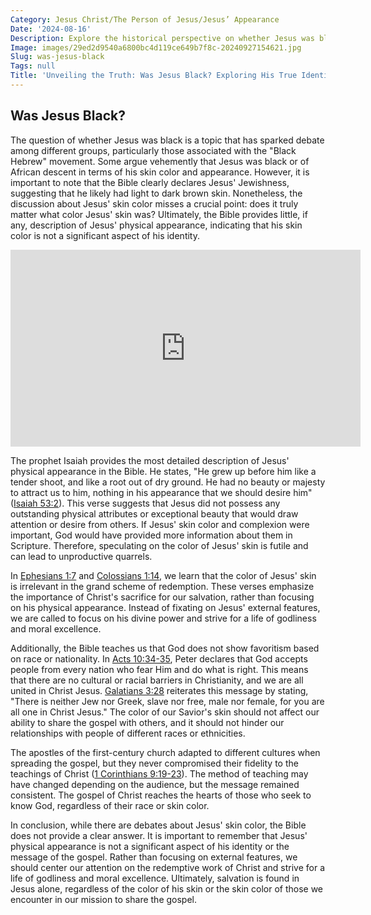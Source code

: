 ```yaml
---
Category: Jesus Christ/The Person of Jesus/Jesus’ Appearance
Date: '2024-08-16'
Description: Explore the historical perspective on whether Jesus was black, delving into debates, theories, and cultural interpretations surrounding this intriguing question.
Image: images/29ed2d9540a6800bc4d119ce649b7f8c-20240927154621.jpg
Slug: was-jesus-black
Tags: null
Title: 'Unveiling the Truth: Was Jesus Black? Exploring His True Identity'
---
```


## Was Jesus Black?

The question of whether Jesus was black is a topic that has sparked debate among different groups, particularly those associated with the "Black Hebrew" movement. Some argue vehemently that Jesus was black or of African descent in terms of his skin color and appearance. However, it is important to note that the Bible clearly declares Jesus' Jewishness, suggesting that he likely had light to dark brown skin. Nonetheless, the discussion about Jesus' skin color misses a crucial point: does it truly matter what color Jesus' skin was? Ultimately, the Bible provides little, if any, description of Jesus' physical appearance, indicating that his skin color is not a significant aspect of his identity.


<iframe width="560" height="315" src="https://www.youtube.com/embed/jLWvxUBsRGk" frameborder="0" allow="autoplay; encrypted-media" allowfullscreen></iframe>


The prophet Isaiah provides the most detailed description of Jesus' physical appearance in the Bible. He states, "He grew up before him like a tender shoot, and like a root out of dry ground. He had no beauty or majesty to attract us to him, nothing in his appearance that we should desire him" ([Isaiah 53:2](https://www.bibleref.com/Isaiah/53/Isaiah-53-2.html)). This verse suggests that Jesus did not possess any outstanding physical attributes or exceptional beauty that would draw attention or desire from others. If Jesus' skin color and complexion were important, God would have provided more information about them in Scripture. Therefore, speculating on the color of Jesus' skin is futile and can lead to unproductive quarrels.

In [Ephesians 1:7](https://www.bibleref.com/Ephesians/1/Ephesians-1-7.html) and [Colossians 1:14](https://www.bibleref.com/Colossians/1/Colossians-1-14.html), we learn that the color of Jesus' skin is irrelevant in the grand scheme of redemption. These verses emphasize the importance of Christ's sacrifice for our salvation, rather than focusing on his physical appearance. Instead of fixating on Jesus' external features, we are called to focus on his divine power and strive for a life of godliness and moral excellence.

Additionally, the Bible teaches us that God does not show favoritism based on race or nationality. In [Acts 10:34-35](https://www.bibleref.com/Acts/10/Acts-10-34.html), Peter declares that God accepts people from every nation who fear Him and do what is right. This means that there are no cultural or racial barriers in Christianity, and we are all united in Christ Jesus. [Galatians 3:28](https://www.bibleref.com/Galatians/3/Galatians-3-28.html) reiterates this message by stating, "There is neither Jew nor Greek, slave nor free, male nor female, for you are all one in Christ Jesus." The color of our Savior's skin should not affect our ability to share the gospel with others, and it should not hinder our relationships with people of different races or ethnicities.

The apostles of the first-century church adapted to different cultures when spreading the gospel, but they never compromised their fidelity to the teachings of Christ ([1 Corinthians 9:19-23](https://www.bibleref.com/1-Corinthians/9/1-Corinthians-9-19.html)). The method of teaching may have changed depending on the audience, but the message remained consistent. The gospel of Christ reaches the hearts of those who seek to know God, regardless of their race or skin color.

In conclusion, while there are debates about Jesus' skin color, the Bible does not provide a clear answer. It is important to remember that Jesus' physical appearance is not a significant aspect of his identity or the message of the gospel. Rather than focusing on external features, we should center our attention on the redemptive work of Christ and strive for a life of godliness and moral excellence. Ultimately, salvation is found in Jesus alone, regardless of the color of his skin or the skin color of those we encounter in our mission to share the gospel.
